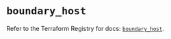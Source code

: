 # `boundary_host`

Refer to the Terraform Registry for docs: [`boundary_host`](https://registry.terraform.io/providers/hashicorp/boundary/1.1.13/docs/resources/host).
